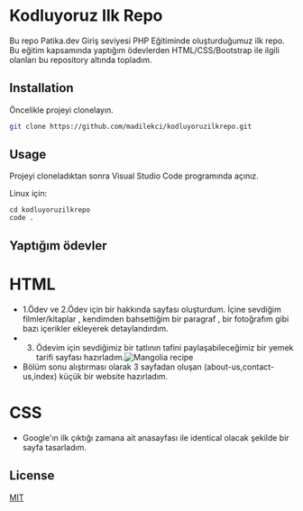 # Kodluyoruz Ilk Repo

Bu repo Patika.dev Giriş seviyesi PHP Eğitiminde oluşturduğumuz ilk repo. Bu eğitim kapsamında yaptığım ödevlerden HTML/CSS/Bootstrap ile ilgili olanları bu repository altında topladım.


## Installation

Öncelikle projeyi clonelayın.

```bash
git clone https://github.com/madilekci/kodluyoruzilkrepo.git
```

## Usage

Projeyi cloneladıktan sonra Visual Studio Code programında açınız.

Linux için:
```linux
cd kodluyoruzilkrepo
code .
```

## Yaptığım ödevler

# HTML 
 - 1.Ödev ve 2.Ödev için bir hakkında sayfası oluşturdum. İçine sevdiğim filmler/kitaplar , kendimden bahsettiğim bir paragraf , bir fotoğrafım gibi bazı içerikler ekleyerek detaylandırdım. 
- 3. Ödevim için sevdiğimiz bir tatlının tafini paylaşabileceğimiz bir yemek tarifi sayfası hazırladım.![Mangolia recipe](https://user-images.githubusercontent.com/36687970/147796735-ffc6cac4-a03c-4c01-9172-f52f8216b812.png)
- Bölüm sonu alıştırması olarak 3 sayfadan oluşan (about-us,contact-us,index) küçük bir website hazırladım.
# CSS 
- Google'ın ilk çıktığı zamana ait anasayfası ile identical olacak şekilde bir sayfa tasarladım.

## License
[MIT](https://choosealicense.com/licenses/mit/)
